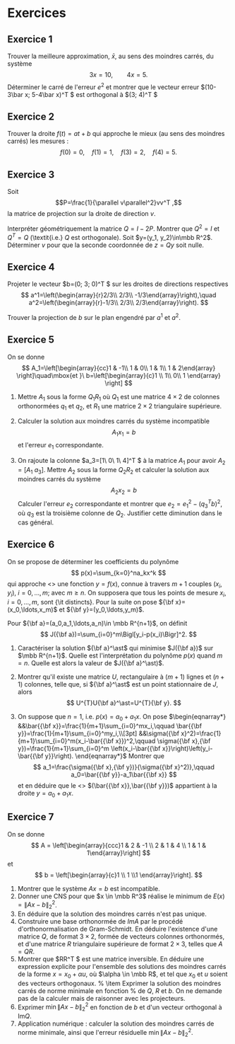 # Exercices
## Exercice 1
Trouver la meilleure approximation, $\bar x$, au sens des moindres carrés, du
système
$$
3x=10,\qquad 4x= 5.
$$
Déterminer le carré de l'erreur $e^2$ et montrer que le vecteur erreur
$(10-3\bar x\;  5-4\bar x)^T $ est orthogonal à $(3\; 4)^T $



## Exercice 2
Trouver la droite $f(t)=at+b$ qui approche le mieux (au sens des moindres
carrés) les mesures : $$ f(0)=0,\quad f(1)=1,\quad f(3)=2,\quad f(4)=5. $$



## Exercice 3
Soit $$P=\frac{1}{\parallel v\parallel^2}vv^T ,$$ la matrice de 
projection sur la droite de direction $v$.

Interpréter géométriquement la matrice $Q=I-2P$. Montrer que $Q^2=I$ et
$Q^T =Q$ (\textit{i.e.} $Q$ est orthogonale). Soit $y=(y_1, y_2)\in\mbb R^2$.
Déterminer $v$ pour que la seconde coordonnée de $z=Qy$ soit nulle.


## Exercice 4
Projeter le vecteur $b=(0\; 3\; 0)^T $ sur les droites de directions 
respectives 
$$
a^1=\left(\begin{array}{r}2/3\\ 2/3\\ -1/3\end{array}\right),\quad
a^2=\left(\begin{array}{r}-1/3\\ 2/3\\ 2/3\end{array}\right).
$$

Trouver la projection de $b$ sur le plan engendré par $a^1$ et $a^2$.


## Exercice 5
 On se donne
$$
A_1=\left[\begin{array}{cc}1 & -1\\ 1 & 0\\ 1 & 1\\ 1 & 2\end{array}
  \right]\quad\mbox{et }\ 
b=\left[\begin{array}{c}1 \\ 1\\ 0\\ 1 \end{array}
  \right]
$$

1. Mettre $A_1$ sous la forme $Q_1R_1$ où $Q_1$ est une matrice $4\times 2$ de colonnes
orthonormées $q_1$ et $q_2$, et $R_1$ une matrice $2\times 2$ triangulaire supérieure.

2.  Calculer la solution aux moindres carrés du système incompatible
$$
A_1x_1=b
$$
et l'erreur $e_1$ correspondante.

3. On rajoute la colonne $a_3=[1\ 0\ 1\ 4]^T $ à la matrice $A_1$ pour avoir
$A_2=[A_1\ a_3]$. Mettre $A_2$ sous la forme $Q_2R_2$ et calculer la solution aux moindres
carrés du système
$$
A_2x_2=b
$$ 
Calculer l'erreur $e_2$ correspondante et montrer que $e_2=e_1^2-(q_3^T b)^2$,
où $q_3$ est la troisième colonne de $Q_2$. Justifier cette diminution dans le cas général.

## Exercice 6
 On se propose de déterminer les coefficients du polynôme
$$
p(x)=\sum_{k=0}^na_kx^k
$$
qui approche <<au mieux>> une fonction $y=f(x)$, connue à travers $m+1$ 
couples $(x_i,y_i)$, $i=0,\ldots,m$; avec $m\ge n$. On supposera que tous les
points de mesure $x_i$, $i=0,\ldots,m$, sont {\it distincts}. 
Pour la suite on pose
${\bf x}=(x_0,\ldots,x_m)$ et ${\bf y}=(y_0,\ldots,y_m)$.

Pour ${\bf a}=(a_0,a_1,\ldots,a_n)\in \mbb R^{n+1}$, on définit
$$
J({\bf a})=\sum_{i=0}^m\Bigl[y_i-p(x_i)\Bigr]^2.
$$

1. Caractériser la solution ${\bf a}^\ast$ qui minimise $J({\bf a})$
sur $\mbb R^{n+1}$. Quelle est l'interprétation du polynôme $p(x)$
quand $m=n$. Quelle est alors la valeur de $J({\bf a}^\ast)$.

2. Montrer qu'il existe une matrice $U$, rectangulaire à $(m+1)$ lignes
et $(n+1)$ colonnes, telle que, si ${\bf a}^\ast$ est un point stationnaire de
$J$, alors
$$
U^{T}U{\bf a}^\ast=U^{T}{\bf y}.
$$
3. On suppose que $n=1$, i.e. $p(x)=a_0+a_1x$. On pose
$\begin{eqnarray*}
&&\bar{{\bf x}}=\frac{1}{m+1}\sum_{i=0}^mx_i,\qquad
           \bar{{\bf y}}=\frac{1}{m+1}\sum_{i=0}^my_i,\\[3pt]
&&\sigma({\bf x}^2)=\frac{1}{m+1}\sum_{i=0}^m(x_i-\bar{{\bf x}})^2,\qquad
  \sigma({\bf x},{\bf y})=\frac{1}{m+1}\sum_{i=0}^m
         \left(x_i-\bar{{\bf x}}\right)\left(y_i-\bar{{\bf y}}\right).
\end{eqnarray*}$
Montrer que
$$
a_1=\frac{\sigma({\bf x},{\bf y})}{\sigma({\bf x}^2)},\qquad
a_0=\bar{{\bf y}}-a_1\bar{{\bf x}} 
$$
et en déduire que le <<point moyen>> $(\bar{{\bf x}},\bar{{\bf y}})$ 
appartient à la droite $y=a_0+a_1x$.

## Exercice 7
 On se donne 
$$
A = \left[\begin{array}{ccc}1 & 2 & -1 \\ 2 & 1 &  4 \\ 1 & 1 &  1\end{array}\right]
$$ 
et 
$$
b = \left[\begin{array}{c}1 \\ 1 \\1 \end{array}\right].
$$


1. Montrer que le système $Ax = b$ est incompatible.
2. Donner une CNS pour que $x \in \mbb R^3$
réalise le minimum de $E(x) = \| Ax - b \|_2^2$.
3. En déduire que la solution des moindres carrés n'est pas unique.  
4. Construire une base orthonormée de $ImA$ par le procédé
d'orthonormalisation de Gram-Schmidt. En déduire l'existence
d'une matrice $Q$, de format $3\times 2$, formée de vecteurs colonnes
orthonormés, et d'une matrice $R$ triangulaire supérieure de format
$2\times 3$, telles que $A = QR$.
5. Montrer que $RR^T $ est une matrice inversible. En déduire
une expression explicite pour l'ensemble des solutions des moindres
carrés de la forme $x = x_0 + \alpha u$, où $\alpha \in \mbb R$, et
tel que $x_0$ et $u$ soient des vecteurs orthogonaux.
% \item Exprimer la solution des moindres carrés de norme minimale en fonction
% de $Q$, $R$ et $b$. On ne demande pas de la calculer mais de raisonner avec les projecteurs.
6. Exprimer $\min\| Ax - b \|_2^2$ en fonction de $b$ et d'un 
vecteur orthogonal à $\mathrm{Im}Q$.  
7. Application numérique : calculer la solution des moindres carrés de norme minimale, ainsi que l'erreur résiduelle $\min\| Ax - b \|_2^2$. 

 